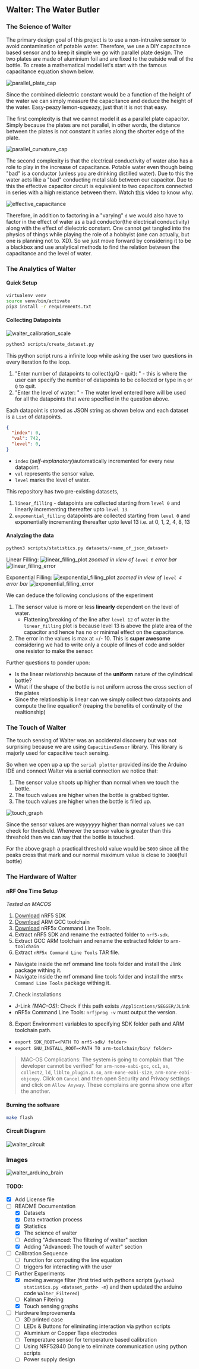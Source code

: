## Walter: The Water Butler

### The Science of Walter

The primary design goal of this project is to use a non-intrusive sensor to avoid contamination of potable water. Therefore, we use a DIY capacitance based sensor and to keep it simple we go with parallel plate design. The two plates are made of aluminium foil and are fixed to the outside wall of the bottle. To create a mathematical model let's start with the famous capacitance equation shown below.

![parallel_plate_cap](docs/parallel_plate_cap.gif)

Since the combined dielectric constant would be a function of the height of the water we can simply measure the capacitance and deduce the height of the water. Easy-peazy lemon-squeazy, just that it is not that easy.

The first complexity is that we cannot model it as a parallel plate capacitor. Simply because the plates are not parallel, in other words, the distance between the plates is not constant it varies along the shorter edge of the plate.

![parallel_curvature_cap](docs/parallel_curvature_cap.png)

The second complexity is that the electrical conductivity of water also has a role to play in the increase of capacitance. Potable water even though being "bad" is a conductor (unless you are drinking distilled water). Due to this the water acts like a "bad" conducting metal slab between our capacitor. Due to this the effective capacitor circuit is equivalent to two capacitors connected in series with a high reistance between them. Watch [this](https://www.youtube.com/watch?v=ygADYZEBmtc) video to know why.

![effective_capacitance](docs/effective_capacitance.png)

Therefore, in addition to factoring in a "varying" `d` we would also have to factor in the effect of water as a bad conductor(the electrical conductivity) along with the effect of dielectric constant. One cannot get tangled into the physics of things while playing the role of a hobbyist (one can actually, but one is planning not to. XD). So we just move forward by considering it to be a blackbox and use analytical methods to find the relation between the capacitance and the level of water.

### The Analytics of Walter

#### Quick Setup
```bash
virtualenv venv
source venv/bin/activate
pip3 install -r requirements.txt
```

#### Collecting Datapoints

![walter_calibration_scale](docs/walter_calibration_scale.jpg)

```bash
python3 scripts/create_dataset.py
```

This python script runs a infinite loop while asking the user two questions in every iteration fo the loop.

1. "Enter number of datapoints to collect(q/Q - quit): " - this is where the user can specify the number of datapoints to be collected or type in `q` or `Q` to quit.
2. "Enter the level of water: " - The water level entered here will be used for all the datapoints that were specified in the question above.

Each datapoint is stored as JSON string as shown below and each dataset is a `List` of datapoints.

```json
{
  "index": 0,
  "val": 742,
  "level": 0,
}
```

* `index` (*self-explanatory*)automatically incremented for every new datapoint.
* `val` represents the sensor value.
* `level` marks the level of water.

This repository has two pre-existing datasets,
1. `linear_filling` - datapoints are collected starting from `level 0` and linearly incrementing thereafter upto `level 13`.
2. `exponential_filling` datapoints are collected starting from `level 0` and exponentially incrementing thereafter upto level 13 i.e. at 0, 1, 2, 4, 8, 13

#### Analyzing the data

```bash
python3 scripts/statistics.py datasets/<name_of_json_dataset>
```

Linear Filling:
![linear_filling_plot](docs/linear_filling_plot.png)
*zoomed in view of `level 6` error bar*
![linear_filling_error](docs/linear_filling_error.png)

Exponential Filling:
![exponential_filling_plot](docs/exponential_filling_plot.png)
*zoomed in view of `level 4` error bar*
![exponential_filling_error](docs/exponential_filling_error.png)

We can deduce the following conclusions of the experiment
1. The sensor value is more or less **linearly** dependent on the level of water.
    * Flattening/breaking of the line after `level 12` of water in the `linear_filling` plot is because level 13 is above the plate area of the capacitor and hence has no or minimal effect on the capacitance.
2. The error in the values is max at +/- 10. This is **super awesome** considering we had to write only a couple of lines of code and solder one resistor to make the sensor.

Further questions to ponder upon:
* Is the linear relationship because of the **uniform** nature of the cylindrical bottle?
* What if the shape of the bottle is not uniform across the cross section of the plates
* Since the relationship is linear can we simply collect two datapoints and compute the line equation? (reaping the benefits of continuity of the realtionship)

### The Touch of Walter

The touch sensing of Walter was an accidental discovery but was not surprising because we are using `CapacitiveSensor` library. This library is majorly used for capacitive `touch` sensing.

So when we open up a up the `serial plotter` provided inside the Arduino IDE and connect Walter via a serial connection we notice that:
1. The sensor value shoots up higher than normal when we touch the bottle.
2. The touch values are higher when the bottle is grabbed tighter.
3. The touch values are higher when the bottle is filled up.

![touch_graph](docs/touch_graph.png)

Since the sensor values are *wayyyyyy* higher than normal values we can check for threshold. Whenever the sensor value is greater than this threshold then we can say that the bottle is touched.

For the above graph a practical threshold value would be `5000` since all the peaks cross that mark and our normal maximum value is close to `3000`(full bottle)

### The Hardware of Walter

#### nRF One Time Setup
*Tested on MACOS*

1. [Download](https://www.nordicsemi.com/Software-and-tools/Software/nRF5-SDK/Download) nRF5 SDK
2. [Download](https://developer.arm.com/tools-and-software/open-source-software/developer-tools/gnu-toolchain/gnu-rm/downloads) ARM GCC toolchain
4. [Download](https://www.nordicsemi.com/Software-and-Tools/Development-Tools/nRF-Command-Line-Tools/Download#infotabs) nRF5x Command Line Tools.
4. Extract nRF5 SDK and rename the extracted folder to `nrf5-sdk`.
5. Extract GCC ARM toolchain and rename the extracted folder to `arm-toolchain`
6. Extract `nRF5x Command Line Tools` TAR file.
  * Navigate inside the nrf ommand line tools folder and install the Jlink package withing it.
  * Navigate inside the nrf ommand line tools folder and install the `nRF5x Command Line Tools` package withing it.
7. Check installations
  * J-Link *(MAC-OS)*: Check if this path exists `/Applications/SEGGER/JLink`
  * nRF5x Command Line Tools: `nrfjprog -v` must output the version.
8. Export Environment variables to specifying SDK folder path and ARM toolchain path.
  * `export SDK_ROOT=<PATH TO nrf5-sdk/ folder>`
  * `export GNU_INSTALL_ROOT=<PATH TO arm-toolchain/bin/ folder>`

> MAC-OS Complications: The system is going to complain that "the developer cannot be verified" for `arm-none-eabi-gcc`, `cc1`, `as`, `collect2`, `ld`, `liblto_plugin.0.so`, `arm-none-eabi-size`, `arm-none-eabi-objcopy`. Click on `Cancel` and then open Security and Privacy settings and click on `Allow Anyway`. These complains are gonna show one after the another.

#### Burning the software
```bash
make flash
```

#### Circuit Diagram
![walter_circuit](docs/walter_circuit.png)

### Images
![walter_arduino_brain](docs/walter_arduino_brain.jpeg)


#### TODO:
* [x] Add License file
* [ ] README Documentation
  * [x] Datasets
  * [x] Data extraction process
  * [x] Statistics
  * [x] The science of walter
  * [ ] Adding "Advanced: The filtering of walter" section
  * [x] Adding "Advanced: The touch of walter" section
* [ ] Calibration Sequence
  * [ ] function for computing the line equation
  * [ ] triggers for interacting with the user
* [ ] Further Experiments
  * [x] moving average filter (first tried with pythons scripts (`python3 statistics.py <dataset_path> -m`) and then updated the arduino code `Walter_Filtered`)
  * [ ] Kalman Filtering
  * [x] Touch sensing graphs
* [ ] Hardware Improvements
  * [ ] 3D printed case
  * [ ] LEDs & Buttons for eliminating interaction via python scripts
  * [ ] Aluminium or Copper Tape electrodes
  * [ ] Temperature sensor for temperature based calibration
  * [ ] Using NRF52840 Dongle to eliminate communication using python scripts
  * [ ] Power supply design
